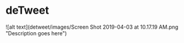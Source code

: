# deTweet


![alt text](detweet/images/Screen Shot 2019-04-03 at 10.17.19 AM.png "Description goes here")
